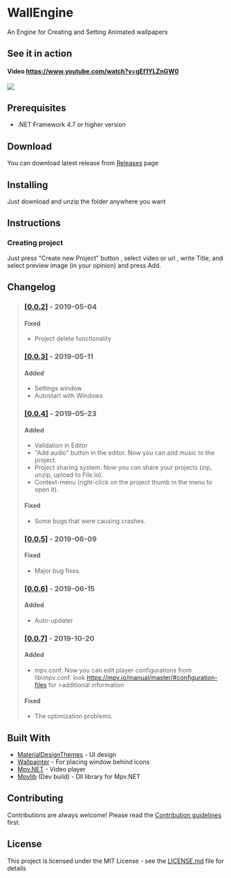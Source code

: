 # WallEngine

An Engine for Creating and Setting Animated wallpapers




## See it in action
#### **Video https://www.youtube.com/watch?v=gEf1YLZnGW0**
![](preview.gif)

## Prerequisites
* .NET Framework 4.7 or higher version
## Download

You can download latest release from [Releases](https://github.com/Fantoom/WallEngine/releases "Releases") page

## Installing

Just download and unzip the folder anywhere you want

## Instructions
### Creating project

Just press "Create new Project" button , select video or url , write Title, and select preview image (in your opinion) and press Add.



## Changelog

>### [[0.0.2]](https://github.com/Fantoom/WallEngine/releases/tag/v0.0.2b) - 2019-05-04
>#### Fixed
>* Project delete functionality
>
>### [[0.0.3]](https://github.com/Fantoom/WallEngine/releases/tag/v0.0.3b) - 2019-05-11
>#### Added
>* Settings window
>* Autostart with Windows
>
>### [[0.0.4]](https://github.com/Fantoom/WallEngine/releases/tag/v0.0.4b) - 2019-05-23
>#### Added
>* Validation in Editor
>* "Add audio" button in the editor. Now you can add music to the project.
>* Project sharing system. Now you can share your projects (zip, unzip, upload to File.io).
>* Context-menu (right-click on the project thumb in the menu to open it).
>#### Fixed
>* Some bugs that were causing crashes. 
>
>### [[0.0.5]](https://github.com/Fantoom/WallEngine/releases/tag/v0.0.5b) - 2019-06-09
>#### Fixed
>* Major bug fixes.
>
>### [[0.0.6]](https://github.com/Fantoom/WallEngine/releases/tag/v0.0.6b) - 2019-06-15
>#### Added
>* Auto-updater
>
>### [[0.0.7]](https://github.com/Fantoom/WallEngine/releases/tag/v0.0.7b) - 2019-10-20
>#### Added
>* mpv.conf. Now you can edit player configurations from lib\mpv.conf. look https://mpv.io/manual/master/#configuration-files for >additional information 
>#### Fixed
>* The optimization problems.

## Built With

* [MaterialDesignThemes](https://github.com/MaterialDesignInXAML/MaterialDesignInXamlToolkit) - UI design
* [Wallpainter](https://github.com/Foohy/Wallpainter) - For placing window behind icons
* [Mpv.NET](https://github.com/hudec117/Mpv.NET) - Video player
* [Mpvlib](https://mpv.srsfckn.biz) (Dev build) - Dll library for Mpv.NET

## Contributing

Contributions are always welcome!
Please read the [Contribution guidelines](https://github.com/Fantoom/WallEngine/blob/master/Contributing.md) first.

## License

This project is licensed under the MIT License - see the [LICENSE.md](LICENSE.md) file for details


